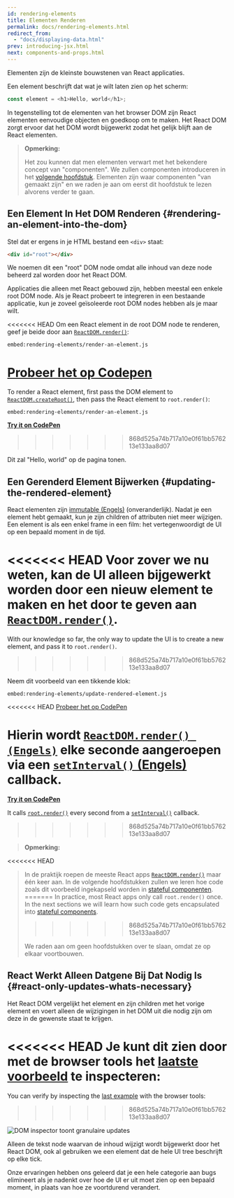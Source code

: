 ```yaml
---
id: rendering-elements
title: Elementen Renderen
permalink: docs/rendering-elements.html
redirect_from:
  - "docs/displaying-data.html"
prev: introducing-jsx.html
next: components-and-props.html
---
```


Elementen zijn de kleinste bouwstenen van React applicaties.

Een element beschrijft dat wat je wilt laten zien op het scherm:

```js
const element = <h1>Hello, world</h1>;
```

In tegenstelling tot de elementen van het browser DOM zijn React elementen eenvoudige objecten en goedkoop om te maken. Het React DOM zorgt ervoor dat het DOM wordt bijgewerkt zodat het gelijk blijft aan de React elementen.

>**Opmerking:**
>
>Het zou kunnen dat men elementen verwart met het bekendere concept van "componenten". We zullen componenten introduceren in het [volgende hoofdstuk](/docs/components-and-props.html). Elementen zijn waar componenten "van gemaakt zijn" en we raden je aan om eerst dit hoofdstuk te lezen alvorens verder te gaan.

## Een Element In Het DOM Renderen {#rendering-an-element-into-the-dom}

Stel dat er ergens in je HTML bestand een `<div>` staat:

```html
<div id="root"></div>
```

We noemen dit een "root" DOM node omdat alle inhoud van deze node beheerd zal worden door het React DOM.

Applicaties die alleen met React gebouwd zijn, hebben meestal een enkele root DOM node. Als je React probeert te integreren in een bestaande applicatie, kun je zoveel geïsoleerde root DOM nodes hebben als je maar wilt.

<<<<<<< HEAD
Om een React element in de root DOM node te renderen, geef je beide door aan [`ReactDOM.render()`](/docs/react-dom.html#render):

`embed:rendering-elements/render-an-element.js`

[Probeer het op Codepen](codepen://rendering-elements/render-an-element)
=======
To render a React element, first pass the DOM element to [`ReactDOM.createRoot()`](/docs/react-dom-client.html#createroot), then pass the React element to `root.render()`:

`embed:rendering-elements/render-an-element.js`

**[Try it on CodePen](https://codepen.io/gaearon/pen/ZpvBNJ?editors=1010)**
>>>>>>> 868d525a74b717a10e0f61bb576213e133aa8d07

Dit zal "Hello, world" op de pagina tonen.

## Een Gerenderd Element Bijwerken {#updating-the-rendered-element}

React elementen zijn [immutable (Engels)](https://en.wikipedia.org/wiki/Immutable_object) (onveranderlijk). Nadat je een element hebt gemaakt, kun je zijn children of attributen niet meer wijzigen. Een element is als een enkel frame in een film: het vertegenwoordigt de UI op een bepaald moment in de tijd.

<<<<<<< HEAD
Voor zover we nu weten, kan de UI alleen bijgewerkt worden door een nieuw element te maken en het door te geven aan [`ReactDOM.render()`](/docs/react-dom.html#render).
=======
With our knowledge so far, the only way to update the UI is to create a new element, and pass it to `root.render()`.
>>>>>>> 868d525a74b717a10e0f61bb576213e133aa8d07

Neem dit voorbeeld van een tikkende klok:

`embed:rendering-elements/update-rendered-element.js`

<<<<<<< HEAD
[Probeer het op CodePen](codepen://rendering-elements/update-rendered-element)

Hierin wordt [`ReactDOM.render() (Engels)`](/docs/react-dom.html#render) elke seconde aangeroepen via een [`setInterval()` (Engels)](https://developer.mozilla.org/en-US/docs/Web/API/WindowTimers/setInterval) callback.
=======
**[Try it on CodePen](https://codepen.io/gaearon/pen/gwoJZk?editors=1010)**

It calls [`root.render()`](/docs/react-dom.html#render) every second from a [`setInterval()`](https://developer.mozilla.org/en-US/docs/Web/API/WindowTimers/setInterval) callback.
>>>>>>> 868d525a74b717a10e0f61bb576213e133aa8d07

>**Opmerking:**
>
<<<<<<< HEAD
>In de praktijk roepen de meeste React apps [`ReactDOM.render()`](/docs/react-dom.html#render) maar één keer aan. In de volgende hoofdstukken zullen we leren hoe code zoals dit voorbeeld ingekapseld worden in [stateful componenten](/docs/state-and-lifecycle.html).
=======
>In practice, most React apps only call `root.render()` once. In the next sections we will learn how such code gets encapsulated into [stateful components](/docs/state-and-lifecycle.html).
>>>>>>> 868d525a74b717a10e0f61bb576213e133aa8d07
>
>We raden aan om geen hoofdstukken over te slaan, omdat ze op elkaar voortbouwen.

## React Werkt Alleen Datgene Bij Dat Nodig Is {#react-only-updates-whats-necessary}

Het React DOM vergelijkt het element en zijn children met het vorige element en voert alleen de wijzigingen in het DOM uit die nodig zijn om deze in de gewenste staat te krijgen.

<<<<<<< HEAD
Je kunt dit zien door met de browser tools het [laatste voorbeeld](codepen://rendering-elements/update-rendered-element)  te inspecteren:
=======
You can verify by inspecting the [last example](https://codepen.io/gaearon/pen/gwoJZk?editors=1010) with the browser tools:
>>>>>>> 868d525a74b717a10e0f61bb576213e133aa8d07

![DOM inspector toont granulaire updates](../images/docs/granular-dom-updates.gif)

Alleen de tekst node waarvan de inhoud wijzigt wordt bijgewerkt door het React DOM, ook al gebruiken we een element dat de hele UI tree beschrijft op elke tick.

Onze ervaringen hebben ons geleerd dat je een hele categorie aan bugs elimineert als je nadenkt over hoe de UI er uit moet zien op een bepaald moment, in plaats van hoe ze voortdurend verandert.
